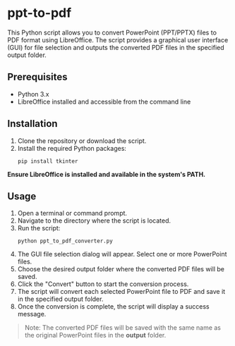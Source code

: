 # ppt-to-pdf

This Python script allows you to convert PowerPoint (PPT/PPTX) files to PDF format using LibreOffice. The script provides a graphical user interface (GUI) for file selection and outputs the converted PDF files in the specified output folder.

## Prerequisites

- Python 3.x
- LibreOffice installed and accessible from the command line

## Installation

1. Clone the repository or download the script.
2. Install the required Python packages:
   ```
   pip install tkinter
   ```
**Ensure LibreOffice is installed and available in the system's PATH.**

## Usage

1. Open a terminal or command prompt.
2. Navigate to the directory where the script is located.
3. Run the script:
   ```
   python ppt_to_pdf_converter.py
   ```
4. The GUI file selection dialog will appear. Select one or more PowerPoint files.
5. Choose the desired output folder where the converted PDF files will be saved.
6. Click the "Convert" button to start the conversion process.
7. The script will convert each selected PowerPoint file to PDF and save it in the specified output folder.
8. Once the conversion is complete, the script will display a success message.

>Note: The converted PDF files will be saved with the same name as the original PowerPoint files in the **output** folder.
